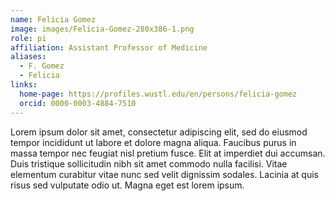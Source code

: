 ```yaml
---
name: Felicia Gomez
image: images/Felicia-Gomez-280x386-1.png
role: pi
affiliation: Assistant Professor of Medicine
aliases:
  - F. Gomez
  - Felicia
links:
  home-page: https://profiles.wustl.edu/en/persons/felicia-gomez
  orcid: 0000-0003-4884-7510
---
```

Lorem ipsum dolor sit amet, consectetur adipiscing elit, sed do eiusmod tempor incididunt ut labore et dolore magna aliqua.
Faucibus purus in massa tempor nec feugiat nisl pretium fusce.
Elit at imperdiet dui accumsan.
Duis tristique sollicitudin nibh sit amet commodo nulla facilisi.
Vitae elementum curabitur vitae nunc sed velit dignissim sodales.
Lacinia at quis risus sed vulputate odio ut.
Magna eget est lorem ipsum.
